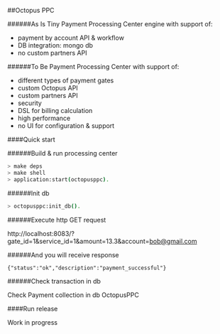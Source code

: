 ##Octopus PPC

######As Is
Tiny Payment Processing Center engine with support of:
- payment by account API & workflow
- DB integration: mongo db
- no custom partners API

######To Be
Payment Processing Center with support of:
- different types of payment gates
- custom Octopus API
- custom partners API
- security
- DSL for billing calculation
- high performance
- no UI for configuration & support

####Quick start

######Build & run processing center

```sh
> make deps
> make shell
> application:start(octopusppc).
```

######Init db

```sh
> octopusppc:init_db().
```

######Execute http GET request

http://localhost:8083/?gate_id=1&service_id=1&amount=13.3&account=bob@gmail.com 

######And you will receive response

```
{"status":"ok","description":"payment_successful"}
```

######Check transaction in db

Check Payment collection in db OctopusPPC 


####Run release

Work in progress
